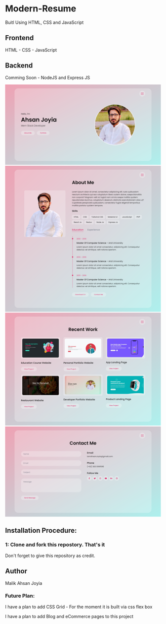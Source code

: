 # Modern-Resume

Buitl Using HTML, CSS and JavaScript

## Frontend

HTML - CSS - JavaScript

## Backend

Comming Soon - NodeJS and Express JS

![Home Page](https://github.com/AhsanJoyia/Modern-Resume/blob/master/assets/images/Project%20Screenshots/Home%20Page.png?raw=true)
![About Page](https://github.com/AhsanJoyia/Modern-Resume/blob/master/assets/images/Project%20Screenshots/About%20Page.png?raw=true)
![Portfolio Page](https://github.com/AhsanJoyia/Modern-Resume/blob/master/assets/images/Project%20Screenshots/Portfolio%20Page.png?raw=true)
![Contact Page](https://github.com/AhsanJoyia/Modern-Resume/blob/master/assets/images/Project%20Screenshots/Contact%20Page.png?raw=true)

## Installation Procedure:

### 1: Clone and fork this repostory. That's it

Don't forget to give this repository as credit.

## Author

Malik Ahsan Joyia

### Future Plan:

I have a plan to add CSS Grid - For the moment it is built via css flex box

I have a plan to add Blog and eCommerce pages to this project
